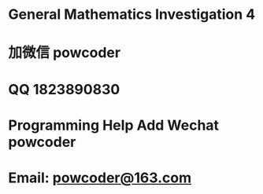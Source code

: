 # General Mathematics Investigation 4
# 加微信 powcoder

# QQ 1823890830

# Programming Help Add Wechat powcoder

# Email: powcoder@163.com

